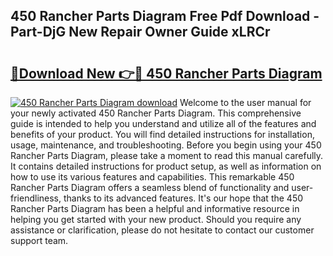 ## 450 Rancher Parts Diagram Free Pdf Download - Part-DjG New Repair Owner Guide xLRCr

# <h2><a href="http://dfkahh.blite.top/?on=450+Rancher+Parts+Diagram">🔗Download New 👉🔴 450 Rancher Parts Diagram</a></h2>

[![450 Rancher Parts Diagram download](https://i.imgur.com/lujVjoI.png)](http://dfkahh.blite.top/?on=450+Rancher+Parts+Diagram)
Welcome to the user manual for your newly activated 450 Rancher Parts Diagram. This comprehensive guide is intended to help you understand and utilize all of the features and benefits of your product. You will find detailed instructions for installation, usage, maintenance, and troubleshooting. Before you begin using your 450 Rancher Parts Diagram, please take a moment to read this manual carefully. It contains detailed instructions for product setup, as well as information on how to use its various features and capabilities. This remarkable 450 Rancher Parts Diagram offers a seamless blend of functionality and user-friendliness, thanks to its advanced features. It's our hope that the 450 Rancher Parts Diagram has been a helpful and informative resource in helping you get started with your new product. Should you require any assistance or clarification, please do not hesitate to contact our customer support team.
